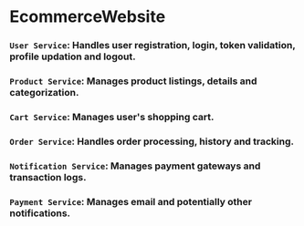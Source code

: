 # EcommerceWebsite

### `User Service`: Handles user registration, login, token validation, profile updation and logout.
### `Product Service`: Manages product listings, details and categorization.
### `Cart Service`: Manages user's shopping cart.
### `Order Service`: Handles order processing, history and tracking.
### `Notification Service`: Manages payment gateways and transaction logs.
### `Payment Service`: Manages email and potentially other notifications.
